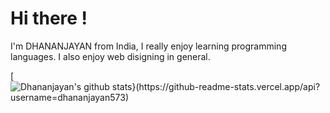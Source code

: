 # Hi there !
I'm DHANANJAYAN from India, I really enjoy learning programming languages. I also enjoy web disigning in general.

[![Dhananjayan's github stats}(https://github-readme-stats.vercel.app/api?username=dhananjayan573)](https://github.com/anuraghazra/github-readme-stats)
